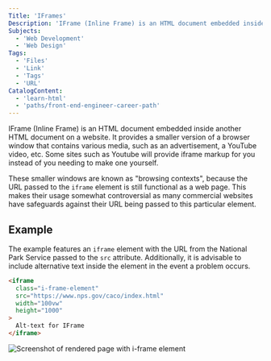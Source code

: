 ```yaml
---
Title: 'IFrames'
Description: 'IFrame (Inline Frame) is an HTML document embedded inside another HTML document on a website. It provides a smaller version of a browser window that contains various media, such as an advertisement, a YouTube video, etc. These smaller windows are known as "browsing contexts", because the URL passed to the iframe element is still functional as a web page. This makes their usage somewhat controversial as many commercial websites have safeguards against their URL being passed to this particular element. The example features an iframe element with the URL from the National Park Service passed to the src attribute. Additionally, it is advisable to include alternative text inside the element in the event a problem occurs. html <iframe class="i-frame-element" src="https://www.nps.gov/caco/index.htm"'
Subjects:
  - 'Web Development'
  - 'Web Design'
Tags:
  - 'Files'
  - 'Link'
  - 'Tags'
  - 'URL'
CatalogContent:
  - 'learn-html'
  - 'paths/front-end-engineer-career-path'
---
```


IFrame (Inline Frame) is an HTML document embedded inside another HTML document on a website. It provides a smaller version of a browser window that contains various media, such as an advertisement, a YouTube video, etc. Some sites such as Youtube will provide iframe markup for you instead of you needing to make one yourself.

These smaller windows are known as "browsing contexts", because the URL passed to the `iframe` element is still functional as a web page. This makes their usage somewhat controversial as many commercial websites have safeguards against their URL being passed to this particular element.

## Example

The example features an `iframe` element with the URL from the National Park Service passed to the `src` attribute. Additionally, it is advisable to include alternative text inside the element in the event a problem occurs.

```html
<iframe
  class="i-frame-element"
  src="https://www.nps.gov/caco/index.html"
  width="100vw"
  height="1000"
>
  Alt-text for IFrame
</iframe>
```

![Screenshot of rendered page with i-frame element](https://i.imgur.com/vunCiar.png)
